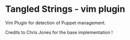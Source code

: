 Tangled Strings - vim plugin
==============

Vim Plugin for detection of Puppet management.

Credits to Chris Jones for the base implementation !
